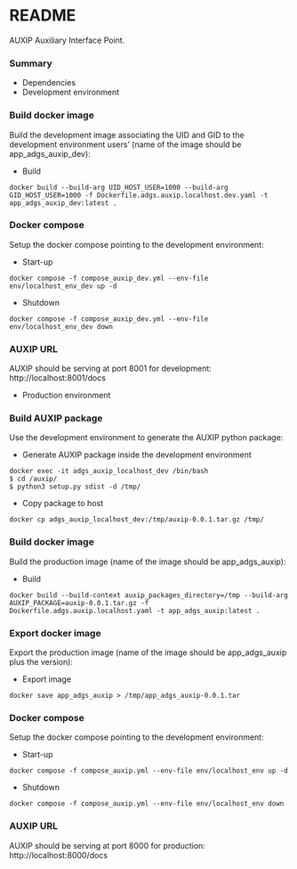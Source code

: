 # README #
AUXIP Auxiliary Interface Point.

### Summary ###

* Dependencies
* Development environment

### Build docker image ###

Build the development image associating the UID and GID to the development environment users’ (name of the image should be app_adgs_auxip_dev):

* Build
```
docker build --build-arg UID_HOST_USER=1000 --build-arg GID_HOST_USER=1000 -f Dockerfile.adgs.auxip.localhost.dev.yaml -t app_adgs_auxip_dev:latest .
```

### Docker compose ###

Setup the docker compose pointing to the development environment:

* Start-up
```
docker compose -f compose_auxip_dev.yml --env-file env/localhost_env_dev up -d
```

* Shutdown
```
docker compose -f compose_auxip_dev.yml --env-file env/localhost_env_dev down
```

### AUXIP URL ###

AUXIP should be serving at port 8001 for development:
http://localhost:8001/docs

* Production environment

### Build AUXIP package ###

Use the development environment to generate the AUXIP python package:

* Generate AUXIP package inside the development environment
```
docker exec -it adgs_auxip_localhost_dev /bin/bash
$ cd /auxip/
$ python3 setup.py sdist -d /tmp/
```

* Copy package to host
```
docker cp adgs_auxip_localhost_dev:/tmp/auxip-0.0.1.tar.gz /tmp/
```

### Build docker image ###

Build the production image (name of the image should be app_adgs_auxip):

* Build
```
docker build --build-context auxip_packages_directory=/tmp --build-arg AUXIP_PACKAGE=auxip-0.0.1.tar.gz -f Dockerfile.adgs.auxip.localhost.yaml -t app_adgs_auxip:latest .
```

### Export docker image ###

Export the production image (name of the image should be app_adgs_auxip plus the version):

* Export image
```
docker save app_adgs_auxip > /tmp/app_adgs_auxip-0.0.1.tar
```

### Docker compose ###

Setup the docker compose pointing to the development environment:

* Start-up
```
docker compose -f compose_auxip.yml --env-file env/localhost_env up -d
```

* Shutdown
```
docker compose -f compose_auxip.yml --env-file env/localhost_env down
```

### AUXIP URL ###

AUXIP should be serving at port 8000 for production:
http://localhost:8000/docs
